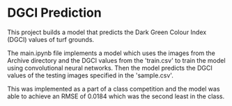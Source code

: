 # DGCI Prediction
This project builds a model that predicts the Dark Green Colour Index (DGCI) values of turf grounds.

The main.ipynb file implements a model which uses the images from the Archive directory and the DGCI values from the 'train.csv' to train the model using convolutional neural networks. Then the model predicts the DGCI values of the testing images specified in the 'sample.csv'.

This was implemented as a part of a class competition and the model was able to achieve an RMSE of 0.0184 which was the second least in the class.
